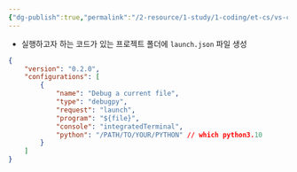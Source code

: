 ```yaml
---
{"dg-publish":true,"permalink":"/2-resource/1-study/1-coding/et-cs/vs-code/","tags":["Study/Coding/VSCode"],"noteIcon":"","created":"2024-07-09"}
---
```


- 실행하고자 하는 코드가 있는 프로젝트 폴더에 `launch.json` 파일 생성
```json title:launch.json
{
    "version": "0.2.0",
    "configurations": [
        {
            "name": "Debug a current file",
            "type": "debugpy",
            "request": "launch",
            "program": "${file}",
            "console": "integratedTerminal",
            "python": "/PATH/TO/YOUR/PYTHON" // which python3.10
        }
    ]
}
```